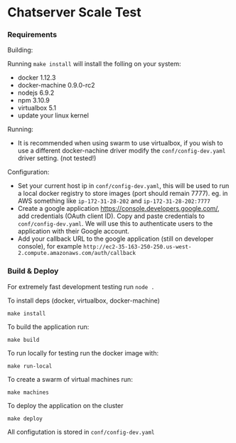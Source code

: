 # Chatserver Scale Test

### Requirements

Building:

Running `make install` will install the folling on your system:

- docker 1.12.3
- docker-machine 0.9.0-rc2
- nodejs 6.9.2
- npm 3.10.9
- virtualbox 5.1
- update your linux kernel

Running:

- It is recommended when using swarm to use virtualbox, if you wish to use a different docker-nachine driver modify the `conf/config-dev.yaml` driver setting. (not tested!)

Configuration:

- Set your current host ip in `conf/config-dev.yaml`, this will be used to run a local docker registry to store images (port should remain 7777). eg. in AWS something like `ip-172-31-28-202` and `ip-172-31-28-202:7777`
- Create a google application https://console.developers.google.com/, add credentials (OAuth client ID). Copy and paste credentials to `conf/config-dev.yaml`. We will use this to authenticate users to the application with their Google account.
- Add your callback URL to the google application (still on developer console), for example `http://ec2-35-163-250-250.us-west-2.compute.amazonaws.com/auth/callback`

### Build & Deploy

For extremely fast development testing run `node .`

To install deps (docker, virtualbox, docker-machine)

`make install`

To build the application run:

`make build`

To run locally for testing run the docker image with:

`make run-local`

To create a swarm of virtual machines run:

`make machines`

To deploy the application on the cluster

`make deploy`

All configutation is stored in `conf/config-dev.yaml`
